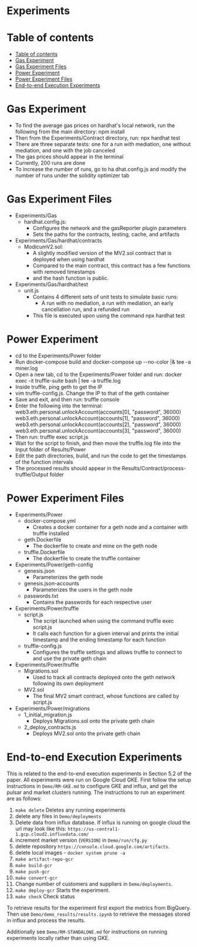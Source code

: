 # Experiments

# Table of contents
- [Table of contents](#table-of-contents)
- [Gas Experiment](#gas-experiment)
- [Gas Experiment Files](#gas-experiment-files)
- [Power Experiment](#power-experiment)
- [Power Experiment Files](#power-experiment-files)
- [ End-to-end Execution Experiments](#end-to-end-execution-experiments)


# Gas Experiment
* To find the average gas prices on hardhat's local network, run the following from the main directory: npm install
* Then from the Experiments/Contract directory, run: npx hardhat test<br>
* There are three separate tests: one for a run with mediation, one without mediation, and one with the job canceled </br>
* The gas prices should appear in the terminal<br>
* Currently, 200 runs are done<br>
* To increase the number of runs, go to ha dhat.config.js and modify the number of runs under the solidity optimizer tab<br>

# Gas Experiment Files

* Experiments/Gas
  * hardhat.config.js:
    * Configures the network and the gasReporter plugin parameters
    * Sets the paths for the contracts, testing, cache, and artifacts
* Experiments/Gas/hardhat/contracts
  * ModicumV2.sol:
    * A slightly modified version of the MV2.sol contract that is deployed when using hardhat
    * Compared to the main contract, this contract has a few functions with removed timestamps
    * and the hash function is public.
* Experiments/Gas/hardhat/test
  * unit.js
    * Contains 4 different sets of unit tests to simulate basic runs:
      * A run with no mediation, a run with mediation, an early cancellation run, and a refunded run
    * This file is executed upon using the command npx hardhat test

# Power Experiment

* cd to the Experiments/Power folder
* Run docker-compose build and docker-compose up --no-color |& tee -a miner.log
* Open a new tab, cd to the Experiments/Power folder and run: docker exec -it truffle-suite bash | tee -a truffle.log
* Inside truffle, ping geth to get the IP
* vim truffle-config.js. Change the IP to that of the geth container
* Save and exit, and then run: truffle console
* Enter the following into the terminal:
  web3.eth.personal.unlockAccount(accounts[0], "password", 36000) </br>
  web3.eth.personal.unlockAccount(accounts[1], "password", 36000) </br>
  web3.eth.personal.unlockAccount(accounts[2], "password", 36000) </br>
  web3.eth.personal.unlockAccount(accounts[3], "password", 36000) </br>
* Then run: truffle exec script.js
* Wait for the script to finish, and then move the truffle.log file into the Input folder of Results/Power
* Edit the path directories, build, and run the code to get the timestamps of the function intervals
* The processed results should appear in the Results/Contract/process-truffle/Output folder

# Power Experiment Files

* Experiments/Power
  * docker-compose.yml
    * Creates a docker container for a geth node and a container with truffle installed
  * geth.Dockerfile
    * The dockerfile to create and mine on the geth node
  * truffle.Dockerfile
    * The dockerfile to create the truffle container
* Experiments/Power/geth-config
  * genesis.json
    * Parameterizes the geth node
  * genesis.json-accounts
    * Parameterizes the users in the geth node
  * passwords.txt
    * Contains the passwords for each respective user
* Experiments/Power/truffle
  * script.js
    * The script launched when using the command truffle exec script.js
    * It calls each function for a given interval and prints the initial timestamp and the ending timestamp for each function
  * truffle-config.js
    * Configures the truffle settings and allows truffle to connect to and use the private geth chain
* Experiments/Power/truffle
  * Migrations.sol
    * Used to track all contracts deployed onto the geth network following its own deployment
  * MV2.sol
    * The final MV2 smart contract, whose functions are called by script.js
* Experiments/Power/migrations
  * 1_initial_migration.js
    * Deploys Migrations.sol onto the private geth chain
  * 2_deploy_contracts.js
    * Deploys MV2.sol onto the private geth chain

# End-to-end Execution Experiments

This is related to the end-to-end execution experiments in Section 5.2 of the paper. 
All experiments were run on Google Cloud GKE. First follow the setup instructions
in `Demo/RM-GKE.md` to configure GKE and influx, and get the pulsar and market clusters running.
The instructions to run an experiment are as follows:

1. `make delete` Deletes any running experiments
2. delete any files in `Demo/deployments`
3. Delete data from influx database. If influx is running on google
cloud the url may look like this: `https://us-central1-1.gcp.cloud2.influxdata.com/` 
4. increment market version (`VERSION`) in `Demo/run/cfg.py`
5. delete repository `https://console.cloud.google.com/artifacts`. 
6. delete local images - `docker system prune -a`
7. `make artifact-repo-gcr`
8. `make build-gcr`
9. `make push-gcr`
10. `make convert-gcr`
11. Change number of customers and suppliers in `Demo/deployments`.
12. `make deploy-gcr` Starts the experiment.
13. `make check` Check status

To retrieve results for the experiment first export the metrics from BigQuery.
Then use `Demo/demo_results/results.ipynb` to retrieve the messages stored in
influx and process the results.

Additionally see `Demo/RM-STANDALONE.md` for instructions on running experiments locally
rather than using GKE.


